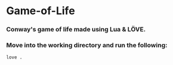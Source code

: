 # Game-of-Life

### Conway's game of life made using Lua & LÖVE. 
### Move into the working directory and run the following:
```shell
love .
```
 
